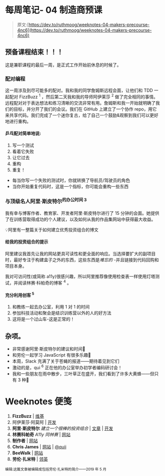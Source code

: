 # 每周笔记- 04 制造商预课

> 原文:[https://dev.to/ruthmoog/weeknotes-04-makers-precourse-4nc6](https://dev.to/ruthmoog/weeknotes-04-makers-precourse-4nc6)

## [](#end-of-pre-course-klaxon-)预备课程结束！！！

这是兼职课程的最后一周，是正式工作开始前休息的时候了。

### [](#pair-programming)配对编程

这一周涉及到尽可能多的配对。我和我的同学詹姆斯远程会面，让他们和 TDD 一起配对 FizzBuzz <sup>1</sup> ，然后第二天我和我的导师阿伊莱莎 <sup>2</sup> 做了完全相同的事情。
远程配对对于表达想法和练习清晰的交流非常有用。詹姆斯和我一开始就明确了我们的目标，并分开了我们的会议。我们在 GitHub 上建立了一个协作 repo，用它来共享代码。我们完成了一个迷你复古，给了自己一个鼓励&观察到我们可以更好地进行重构。

#### [](#pingpong-pairing-in-a-nutshell)乒乓配对简单地说:

1.  写一个测试
2.  看着它失败
3.  让它过去
4.  重构
5.  重复！

*   每当你写一个失败的测试时，你就转换了导航员/驾驶员的角色
*   当你开始重复代码时，这是一个指标，你可能会重构一些东西

### [](#office-hours-with-top-celeb-ali-spittel3)与顶级名人阿里·斯皮特尔<sup>的办公时间 3</sup>

我有幸与博客作者、教育家、开发者阿里·斯皮特尔进行了 15 分钟的会面。她提供了在训练营取得成功的个人建议，以及如何从我的作品集网站中获得最大收益。

💡阿里有一整篇关于如何建立优秀投资组合的博文

#### [](#tips-for-my-portfolio)给我的投资组合的提示

阿里建议我首先让我的网站更具可读性和更全面的响应。当选择要扩大的副项目时，最好专注于构建盒子之外的东西，这些东西是*难忘的* -并且链接到代码回购和项目本身。

我对可访问性(或简称 a11y)很感兴趣，所以阿里推荐像使用检查表一样使用灯塔测试，并阅读林赛·科帕奇的博客 <sup>4</sup> 。

#### [](#making-the-most-of-makers5)充分利用创客 <sup>5</sup>

1.  和教练一起去办公室，利用 1 对 1 的时间
2.  参加科技活动和聚会是结识训练营以外的人的好方法
3.  这将是一个过山车-这是正常的！

## [](#misc)杂项。

*   非常感谢阿里·斯皮特尔的建议和时间🙏
*   和劳伦一起学习 JavaScript 有很多乐趣🦄
*   本周，Slack 充满了关于苍蝇的报道——期待着见到它们
*   激动的是，qui <sup>6</sup> 正在他的办公室举办初学者编码研讨会！
*   我和一些朋友在雨中散步，三叶草正在盛开，我们看到了许多大黄蜂——但只有 3 种🐝

# [](#weeknotes-notes)Weeknotes 便笺

1.  **FizzBuzz** | [维基](https://en.wikipedia.org/wiki/Fizz_buzz)
2.  阿伊莱莎·阿莫阿 | [开发](https://dev.to/ayelishaamoah)
3.  **阿里·斯皮特尔** *建立一个很棒的投资组合* | [文章](https://dev.to/aspittel/building-a-kickass-portfolio-28ph) | [开发](https://dev.to/aspittel)
4.  **林赛科帕奇** *A11y 同林赛* | [网站](https://www.a11ywithlindsey.com/)
5.  **制作者** | [网站](https://makers.tech/)
6.  **Chris James** | [网站](https://www.quii.dev/) | [@quii](https://twitter.com/quii)
7.  **BeeWalk** | [网站](https://www.bumblebeeconservation.org/surveys/)
8.  **劳伦·扎米特** | [领英](//linkedin.com/in/lauren-zammit-0b553959)

<sub>编辑:这篇文章被编辑成包括劳伦·扎米特的简介——2019 年 5 月</sub>